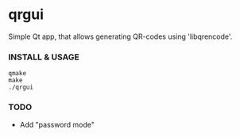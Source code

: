 qrgui
=====

Simple Qt app, that allows generating QR-codes using 'libqrencode'.

### INSTALL & USAGE

    qmake
    make
    ./qrgui

### TODO

* Add "password mode"

